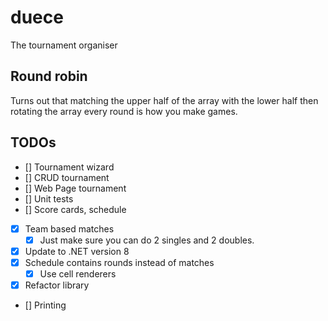# duece 
The tournament organiser
## Round robin
Turns out that matching the upper half of the array with the lower half then
rotating the array every round is how you make games.

## TODOs
- [] Tournament wizard
- [] CRUD tournament
- [] Web Page tournament
- [] Unit tests
- [] Score cards, schedule
- [X] Team based matches
    - [X] Just make sure you can do 2 singles and 2 doubles.
- [X] Update to .NET version 8
- [X] Schedule contains rounds instead of matches
    - [X] Use cell renderers
- [X] Refactor library
- [] Printing
